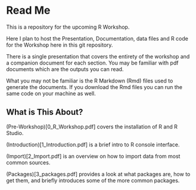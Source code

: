 # Read Me

This is a repository for the upcoming R Workshop. 

Here I plan to host the Presentation, Documentation, data files and R code for the Workshop here in this git repository.

There is a single presentation that covers the entirety of the workshop and a companion document for each section. You may be familiar with pdf documents which are the outputs you can read. 

What you may not be familiar is the R Markdown (Rmd) files used to generate the documents. If you download the Rmd files you can run the same code on your machine as well.

## What is This About?

(Pre-Workshop)[0_R_Workshop.pdf] covers the installation of R and R Studio.

(Introduction)[1_Introduction.pdf] is a brief intro to R console interface.

(Import)[2_Import.pdf] is an overview on how to import data from most common sources.

(Packages)[3_packages.pdf] provides a look at what packages are, how to get them, and briefly introduces some of the more common packages.